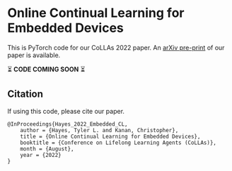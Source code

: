 Online Continual Learning for Embedded Devices
=====================================
This is PyTorch code for our CoLLAs 2022 paper. An [arXiv pre-print](https://arxiv.org/abs/2203.10681) of our paper is available.

:hourglass_flowing_sand: **CODE COMING SOON** :hourglass_flowing_sand:

## Citation
If using this code, please cite our paper.
```
@InProceedings{Hayes_2022_Embedded_CL,
    author = {Hayes, Tyler L. and Kanan, Christopher},
    title = {Online Continual Learning for Embedded Devices},
    booktitle = {Conference on Lifelong Learning Agents (CoLLAs)},
    month = {August},
    year = {2022}
}
